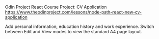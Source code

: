 Odin Project React Course
Project: CV Application
https://www.theodinproject.com/lessons/node-path-react-new-cv-application

Add personal information, education history and work experience. Switch between Edit and View modes to view the standard A4 page layout.